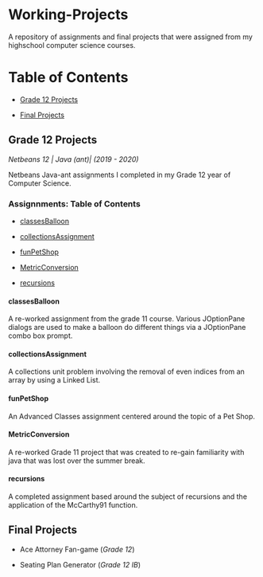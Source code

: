 # Working-Projects

A repository of assignments and final projects that were assigned from my highschool computer science courses.

# Table of Contents

* [Grade 12 Projects](https://github.com/ChelseaBahsler/Working-Projects/blob/master/README.md#grade-12-projects)

* [Final Projects](https://github.com/ChelseaBahsler/Working-Projects/blob/master/README.md#final-projects)

## Grade 12 Projects
*Netbeans 12 | Java (ant)| (2019 - 2020)*

Netbeans Java-ant assignments I completed in my Grade 12 year of Computer Science.

### Assignnments: Table of Contents

*  [classesBalloon](https://github.com/ChelseaBahsler/Working-Projects/blob/master/README.md#classesballoon)

*  [collectionsAssignment](https://github.com/ChelseaBahsler/Working-Projects/blob/master/README.md#collectionsassignment)

*  [funPetShop](https://github.com/ChelseaBahsler/Working-Projects/blob/master/README.md#funpetshop)

*  [MetricConversion](https://github.com/ChelseaBahsler/Working-Projects/blob/master/README.md#metricconversion)

*  [recursions](https://github.com/ChelseaBahsler/Working-Projects/blob/master/README.md#recursions)

#### classesBalloon

A re-worked assignment from the grade 11 course.
Various JOptionPane dialogs are used to make a balloon do different things via a JOptionPane combo box prompt.

#### collectionsAssignment

A collections unit problem involving the removal of even indices from an array by using a Linked List.

#### funPetShop

An Advanced Classes assignment centered around the topic of a Pet Shop.

#### MetricConversion

A re-worked Grade 11 project that was created to re-gain familiarity with 
java that was lost over the summer break.  

#### recursions 

A completed assignment based around the subject of recursions and the 
application of the McCarthy91 function.


## Final Projects
 
* Ace Attorney Fan-game (*Grade 12*)

* Seating Plan Generator (*Grade 12 IB*)
